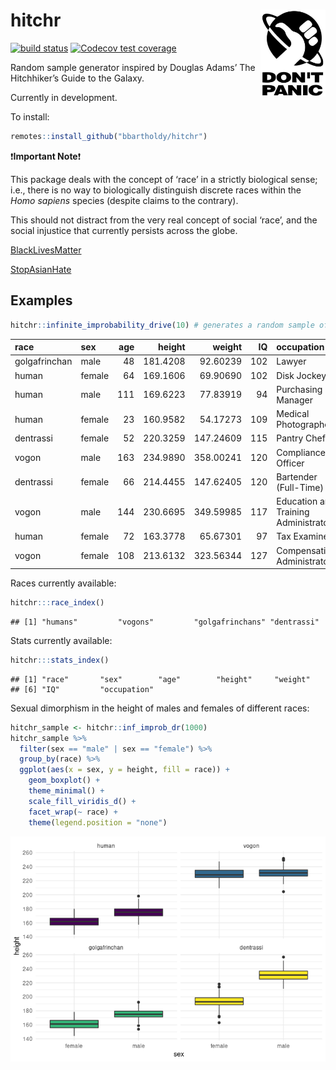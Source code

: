 
<!-- README.md is generated by README.Rmd. Please edit .Rmd file. -->

# hitchr <img src="./README_files/thumb.jpg" align="right" height="139" />

<!-- badges: start -->

[![build
status](https://github.com/bbartholdy/hitchr/workflows/R-CMD-check/badge.svg)](https://github.com/bbartholdy/hitchr/actions)
[![Codecov test
coverage](https://codecov.io/gh/bbartholdy/hitchr/branch/master/graph/badge.svg)](https://codecov.io/gh/bbartholdy/hitchr?branch=master)
<!-- badges: end -->

Random sample generator inspired by Douglas Adams’ The Hitchhiker’s
Guide to the Galaxy.

Currently in development.

To install:

``` r
remotes::install_github("bbartholdy/hitchr")
```

:exclamation:**Important Note**:exclamation:

This package deals with the concept of ‘race’ in a strictly biological
sense; i.e., there is no way to biologically distinguish discrete races
within the *Homo sapiens* species (despite claims to the contrary).

This should not distract from the very real concept of social ‘race’,
and the social injustice that currently persists across the globe.

[BlackLivesMatter](https://blacklivesmatter.com/)

[StopAsianHate](https://www.stopasianhate.info/)

## Examples

``` r
hitchr::infinite_improbability_drive(10) # generates a random sample of 10 individuals
```

| race          | sex    | age |   height |    weight |  IQ | occupation                           |
|:--------------|:-------|----:|---------:|----------:|----:|:-------------------------------------|
| golgafrinchan | male   |  48 | 181.4208 |  92.60239 | 102 | Lawyer                               |
| human         | female |  64 | 169.1606 |  69.90690 | 102 | Disk Jockey                          |
| human         | male   | 111 | 169.6223 |  77.83919 |  94 | Purchasing Manager                   |
| human         | female |  23 | 160.9582 |  54.17273 | 109 | Medical Photographer                 |
| dentrassi     | female |  52 | 220.3259 | 147.24609 | 115 | Pantry Chef                          |
| vogon         | male   | 163 | 234.9890 | 358.00241 | 120 | Compliance Officer                   |
| dentrassi     | female |  66 | 214.4455 | 147.62405 | 120 | Bartender (Full-Time)                |
| vogon         | male   | 144 | 230.6695 | 349.59985 | 117 | Education and Training Administrator |
| human         | female |  72 | 163.3778 |  65.67301 |  97 | Tax Examiner                         |
| vogon         | female | 108 | 213.6132 | 323.56344 | 127 | Compensation Administrator           |

Races currently available:

``` r
hitchr:::race_index()
```

    ## [1] "humans"         "vogons"         "golgafrinchans" "dentrassi"

Stats currently available:

``` r
hitchr:::stats_index()
```

    ## [1] "race"       "sex"        "age"        "height"     "weight"    
    ## [6] "IQ"         "occupation"

Sexual dimorphism in the height of males and females of different races:

``` r
hitchr_sample <- hitchr::inf_improb_dr(1000)
hitchr_sample %>%
  filter(sex == "male" | sex == "female") %>%
  group_by(race) %>%
  ggplot(aes(x = sex, y = height, fill = race)) +
    geom_boxplot() +
    theme_minimal() +
    scale_fill_viridis_d() +
    facet_wrap(~ race) +
    theme(legend.position = "none")
```

![](README_files/figure-gfm/sex-dim-1.png)<!-- -->
